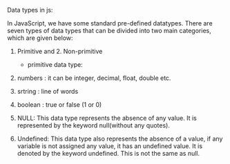 Data types in js:

In JavaScript, we have some standard pre-defined datatypes. There are seven types of data types that can be divided into two main categories, which are given below:
1. Primitive and 2. Non-primitive

   * primitive data type:
1. numbers : it can be integer, decimal, float, double etc.
2.  srtring : line of words
3.  boolean : true or false (1 or 0)
4.  NULL: This data type represents the absence of any value. It is represented by the keyword null(without any quotes).
5.  Undefined: This data type also represents the absence of a value, if any variable is not assigned any value,
 it has an undefined value. It is denoted by the keyword undefined. This is not the same as null.
